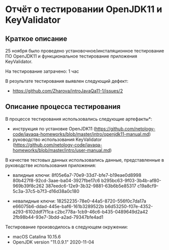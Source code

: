 # Отчёт о тестировании OpenJDK11 и KeyValidator

## Краткое описание

25 ноября было проведено установочное/инсталяционное тестирование ПО OpenJDK11 и функциональное тестирование приложения KeyValidator.

На тестирование затрачено: 1 час

В результате тестирования выявлен следующий дефект:
* https://github.com/Zharova/introJavaQa11-1/issues/2

## Описание процесса тестирования

В процессе тестирования использовались следующие артефакты*:
* инструкция по установке OpenJDK11 (https://github.com/netology-code/javaqa-homeworks/blob/master/intro/openjdk11-manual.md)
* руководство использования  KeyValidator (https://github.com/netology-code/javaqa-homeworks/blob/master/intro/user-manual.md)

В качестве тестовых данных использовались данные, представленные в руководстве использования приложения:

* валидные ключи:
8f05e6a7-70e9-33d7-bfe7-b19eae0d8998
80b427f8-92cd-3aae-ba04-3927fbe17c6
b295bc63-9f03-3b4b-af80-969b39f8c262
387eedc6-12e9-3b32-9881-63b6b5e85317
c19a8cf9-5c3a-37c5-b7f3-d16d38a0c180

* невалидные ключи:
18252235-78e0-44a5-8720-556f0c7da17a
e66075b6-ddad-445e-baf6-161b3289522b
b6d53250-f07e-4352-a293-6102ddf7f1ca
c2bc778a-1cb9-46c6-b435-0489649d2a42
2fb98b44-93e7-3bdd-a2ad-79347bfe4ad1


Тестирование производилось в следующем окружении:
* macOS Catalina 10.15.6
* OpenJDK version "11.0.9.1" 2020-11-04
